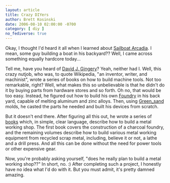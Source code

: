 ```yaml
---
layout: article
title: Crazy DIYers
author: Brett Kosinski
date: 2006-08-10 02:00:00 -0700
category: [ diy ]
no_fediverse: true
---
```


Okay, I thought I'd heard it all when I learned about [Sailboat Arcadia](http://sailboat.creatica.org/).  I mean, some guy building a boat in his backyard??  Well, I came across something equally hardcore today...

Tell me, have you heard of [David J. Gingery](http://en.wikipedia.org/wiki/Gingery)?  Yeah, neither had I.  Well, this crazy nutjob, who was, to quote Wikipedia, "an inventor, writer, and machinist", wrote a series of books on how to build machine tools.  Not too remarkable, right?  Well, what makes this so unbelievable is that he didn't do it by buying parts from hardware stores and so forth.  Oh no, that would be too easy.  Instead, he figured out how to build his own [Foundry](http://en.wikipedia.org/wiki/Foundry) in his back yard, capable of melting aluminum and zinc alloys.  Then, using [Green_sand](http://en.wikipedia.org/wiki/Green_sand) molds, he casted the parts he needed and built his devices from scratch.

But it doesn't end there.  After figuring all this out, he wrote a series of [books](http://www.lindsaybks.com/dgjp/djgbk/series/index.html) which, in simple, clear language, describe how to build a metal working shop.  The first book covers the construction of a charcoal foundry, and the remaining volumes describe how to build various metal working equipment from recycled scrap metal, including, believe it or not, a lathe and a drill press.  And all this can be done without the need for power tools or other expensive gear.

Now, you're probably asking yourself, "does he really plan to build a metal working shop??"  In short, no. :)  After completing such a project, I honestly have no idea what I'd do with it.  But you must admit, it's pretty damned amazing.

